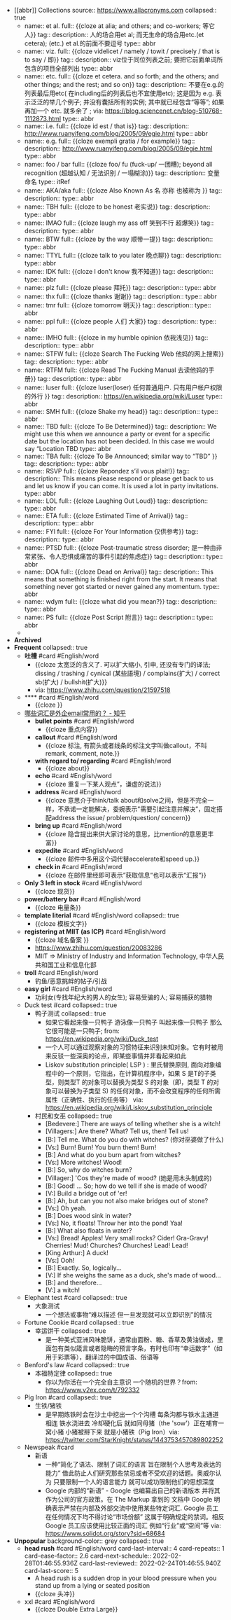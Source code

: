 
- [[abbr]] Collections
  source:: https://www.allacronyms.com
  collapsed:: true
  - name:: et al.
    full:: {{cloze at alia; and others; and co-workers; 等它人}}
    tag:: 
    description::  人的场合用et al; 而无生命的场合用etc.(et cetera); (etc.) et al.的前面不要逗号
    type:: abbr
  - name:: viz.
    full:: {{cloze videlicet / namely / towit / precisely / that is to say / 即}}
    tag:: 
    description:: viz位于同位列表之前; 要把它前面单词所包含的项目全部列出
    type:: abbr
  - name:: etc.
    full:: {{cloze et cetera. and so forth; and the others; and other things; and the rest; and so on}}
    tag:: 
    description::  不要在e.g.的列表最后用etc( 在including后的列表后也不宜使用etc); 这是因为 e.g. 表示泛泛的举几个例子; 并没有囊括所有的实例; 其中就已经包含“等等”; 如果再加一个 etc. 就多余了 ; via: https://blog.sciencenet.cn/blog-510768-1112873.html
    type:: abbr
  - name:: i.e.
    full:: {{cloze id est / that is}}
    tag:: 
    description:: http://www.ruanyifeng.com/blog/2005/09/egie.html
    type:: abbr
  - name:: e.g.
    full:: {{cloze exempli gratia / for example}}
    tag:: 
    description:: http://www.ruanyifeng.com/blog/2005/09/egie.html
    type:: abbr
  - name:: foo / bar
    full:: {{cloze foo/ fu (fuck-up/ 一团糟); beyond all recognition (超越认知 / 无法识别 / 一塌糊涂)}}
    tag:: 
    description:: 变量命名
    type:: itRef
  - name:: AKA/aka
    full:: {{cloze Also Known As  名 亦称 也被称为 }}
    tag:: 
    description:: 
    type:: abbr
  - name:: TBH
    full:: {{cloze to be honest 老实说}}
    tag:: 
    description:: 
    type:: abbr
  - name:: IMAO
    full:: {{cloze laugh my ass off 笑到不行 超爆笑}}
    tag:: 
    description:: 
    type:: abbr
  - name:: BTW
    full:: {{cloze by the way 顺带一提}}
    tag:: 
    description:: 
    type:: abbr
  - name:: TTYL
    full:: {{cloze talk to you later 晚点聊}}
    tag:: 
    description:: 
    type:: abbr
  - name:: IDK
    full:: {{cloze l don't know 我不知道}}
    tag:: 
    description:: 
    type:: abbr
  - name:: plz
    full:: {{cloze please 拜托}}
    tag:: 
    description:: 
    type:: abbr
  - name:: thx
    full:: {{cloze thanks 谢谢}}
    tag:: 
    description:: 
    type:: abbr
  - name:: tmr
    full:: {{cloze tomorrow 明天}}
    tag:: 
    description:: 
    type:: abbr
  - name:: ppl
    full:: {{cloze people 人们 大家}}
    tag:: 
    description:: 
    type:: abbr
  - name:: IMHO
    full:: {{cloze in my humble opinion 依我浅见}}
    tag:: 
    description:: 
    type:: abbr
  - name:: STFW
    full:: {{cloze  Search The Fucking Web 他妈的网上搜索}}
    tag:: 
    description:: 
    type:: abbr
  - name:: RTFM
    full:: {{cloze Read The Fucking Manual 去读他妈的手册}}
    tag:: 
    description:: 
    type:: abbr
  - name:: luser
    full:: {{cloze luser(loser) 任何普通用户. 只有用户帐户权限的外行 }}
    tag:: 
    description:: https://en.wikipedia.org/wiki/Luser
    type:: abbr
  - name:: SMH
    full:: {{cloze Shake my head}}
    tag:: 
    description:: 
    type:: abbr
  - name:: TBD
    full:: {{cloze To Be Determined}}
    tag:: 
    description:: We might use this when we announce a party or event for a specific date but the location has not been decided. In this case we would say “Location TBD
    type:: abbr
  - name:: TBA
    full:: {{cloze To Be Announced; similar way to “TBD” }}
    tag:: 
    description:: 
    type:: abbr
  - name:: RSVP
    full:: {{cloze Repondez s’il vous plait!}}
    tag:: 
    description:: This means please respond or please get back to us and let us know if you can come. It is used a lot in party invitations.
    type:: abbr
  - name:: LOL
    full:: {{cloze Laughing Out Loud}}
    tag:: 
    description:: 
    type:: abbr
  - name:: ETA
    full:: {{cloze Estimated Time of Arrival}}
    tag:: 
    description:: 
    type:: abbr
  - name:: FYI
    full:: {{cloze For Your Information 仅供参考}}
    tag:: 
    description:: 
    type:: abbr
  - name:: PTSD
    full:: {{cloze Post-traumatic stress disorder; 是一种由非常紧张、令人恐惧或痛苦的事件引起的焦虑症}}
    tag:: 
    description:: 
    type:: abbr
  - name:: DOA
    full:: {{cloze Dead on Arrival}}
    tag:: 
    description:: This means that something is finished right from the start. It means that something never got started or never gained any momentum.
    type:: abbr
  - name:: wdym
    full:: {{cloze what did you mean?}}
    tag:: 
    description:: 
    type:: abbr
  - name:: PS
    full:: {{cloze Post Script 附言}}
    tag:: 
    description:: 
    type:: abbr
  -
- __Archived__
- __Frequent__
  collapsed:: true
  - **吐槽** #card #English/word
    - {{cloze 太宽泛的含义了. 可以扩大缩小, 引申, 还没有专门的译法; dissing / trashing / cynical (某些語境) / complains(扩大) /  correct sb(扩大) / bullshit(扩大)}}
    - via: https://www.zhihu.com/question/21597518
  - **** #card #English/word
    - {{cloze }}
  - [哪些词汇是外企email常用的？ - 知乎](https://zhuanlan.zhihu.com/p/24833687)
    - **bullet points** #card #English/word
      - {{cloze 重点内容}}
    - **callout** #card #English/word
      - {{cloze 标注, 有箭头或者线条的标注文字叫做callout，不叫remark, comment, note.}}
    - **with regard to/ regarding** #card #English/word
      - {{cloze about}}
    - **echo** #card #English/word
      - {{cloze 重复一下某人观点”，谦虚的说法}}
    - **address** #card #English/word
      - {{cloze 意思介于think/talk about和solve之间，但是不完全一样，不承诺一定能解决，委婉表示"需要引起注意并解决”，固定搭配address the issue/ problem/question/ concern}}
    - **bring up** #card #English/word
      - {{cloze 隐含提出来供大家讨论的意思，比mention的意思更丰富}}
    - **expedite** #card #English/word
      - {{cloze 邮件中多用这个词代替accelerate和speed up.}}
    - **check in** #card #English/word
      - {{cloze 在邮件里经即可表示”获取信息“也可以表示“汇报“}}
  - __Only 3 left in stock__ #card #English/word
    - {{cloze 现货}}
  - **power/battery bar** #card #English/word
    - {{cloze 电量条}}
  - __template literial__  #card #English/word
    collapsed:: true
    - {{cloze 模板文字}}
  - **registering at MIIT (as ICP)** #card #English/word
    - {{cloze 域名备案 }}
    - https://www.zhihu.com/question/20083286
    - MIIT => Ministry of Industry and Information Technology, 中华人民共和国工业和信息化部
  - **troll** #card #English/word
    - 钓鱼/恶意挑衅的帖子/引战
  - **easy girl** #card #English/word
    - 功利女(专找年纪大的男人的女生); 容易受骗的人; 容易捕获的猎物
  - Duck test #card
    collapsed:: true
    - 鸭子测试
      collapsed:: true
      - 如果它看起来像一只鸭子 游泳像一只鸭子 叫起来像一只鸭子 那么它很可能是一只鸭子; from: https://en.wikipedia.org/wiki/Duck_test
      - 一个人可以通过观察对象的习惯特征来识别未知对象。它有时被用来反驳一些深奥的论点，即某些事情并非看起来如此
      - Liskov substitution principle( LSP ) : 里氏替换原则, 面向对象编程中的一个原则，它指出，在计算机程序中，如果 S 是T的子类型，则类型T 的对象可以替换为类型 S 的对象（即，类型 T 的对象可以替换为子类型 S) 的任何对象，而不会改变程序的任何所需属性（正确性、执行的任务等） via: https://en.wikipedia.org/wiki/Liskov_substitution_principle
    - 村民和女巫
      collapsed:: true
      - [Bedevere:] There are ways of telling whether she is a witch!
      - [Villagers:] Are there? What? Tell us, then! Tell us!
      - [B:] Tell me. What do you do with witches? (你对巫婆做了什么)
      - [Vs:] Burn! Burn! You burn them! Burn!
      - [B:] And what do you burn apart from witches?
      - [Vs:] More witches! Wood!
      - [B:] So, why do witches burn?
      - [Villager:] 'Cos they're made of wood? (她是用木头制成的)
      - [B:] Good! ... So; how do we tell if she is made of wood?
      - [V:] Build a bridge out of 'er!
      - [B:] Ah, but can you not also make bridges out of stone?
      - [Vs:] Oh yeah.
      - [B:] Does wood sink in water?
      - [Vs:] No, it floats! Throw her into the pond! Yaa!
      - [B:] What also floats in water?
      - [Vs:] Bread! Apples! Very small rocks? Cider! Gra-Gravy! Cherries! Mud! Churches? Churches! Lead! Lead!
      - [King Arthur:] A duck!
      - [Vs:] Ooh!
      - [B:] Exactly. So, logically...
      - [V:] If she weighs the same as a duck, she's made of wood...
      - [B:] and therefore...
      - [V:] a witch!
  - Elephant test #card
    collapsed:: true
    - 大象测试
      - 一个想法或事物“难以描述 但一旦发现就可以立即识别”的情况
  - Fortune Cookie #card
    collapsed:: true
    - 幸运饼干
      collapsed:: true
      - 是一种美式亚洲风味脆饼，通常由面粉、糖、香草及黄油做成，里面包有类似箴言或者隐晦的预言字条，有时也印有“幸运数字”（如用于彩票等），翻译过的中国成语、俗语等
  - Benford's law #card
    collapsed:: true
    - 本福特定律
      collapsed:: true
      - 你以为你活在一个完全自主意识 一个随机的世界？from: https://www.v2ex.com/t/792332
  - Pig Iron #card
    collapsed:: true
    - 生铁/猪铁
      - 是早期炼铁时会在沙土中挖出一个个沟槽 每条沟都与铁水主通道相连 铁水浇进去 冷却硬化后 就如同母猪（the 'sow'）正在哺育一窝小猪 小猪被掰下来 就是小猪铁（Pig Iron）via: https://twitter.com/StarKnight/status/1443753457089802252
  - Newspeak #card
    - 新语
      - 一种“简化了语法、限制了词汇的语言 旨在限制个人思考及表达的能力” 借此防止人们研究那些禁忌或者不受欢迎的话题。奥威尔认为 只要限制一个人的语言能力 就可以成功限制他们的思想深度
      - Google 内部的“新语” - Google 也编纂出自己的新语版本 并将其作为公司的官方政策。在 The Markup 拿到的 文档中 Google 明确表示严禁在内部及外部交流中使用某些特定词汇. Google 员工在任何情况下均不得讨论“市场份额” 这属于明确规定的禁词。相反 Google 员工应该使用比较正面的词汇 例如“行业”或“空间”等 via: https://www.solidot.org/story?sid=68684
- __Unpopular__
  background-color:: grey
  collapsed:: true
  - __head rush__ #card #English/word
    card-last-interval:: 4
    card-repeats:: 1
    card-ease-factor:: 2.6
    card-next-schedule:: 2022-02-28T01:46:55.936Z
    card-last-reviewed:: 2022-02-24T01:46:55.940Z
    card-last-score:: 5
    - A head rush is a sudden drop in your blood pressure when you stand up from a lying or seated position
    - {{cloze 头冲}}
  - xxl #card #English/word
    - {{cloze Double Extra Large}}